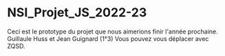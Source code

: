 # NSI_Projet_JS_2022-23
Ceci est le prototype du projet que nous aimerions finir l'année prochaine. Guillaule Huss et Jean Guignard (1°3)
Vous pouvez vous déplacer avec ZQSD.
